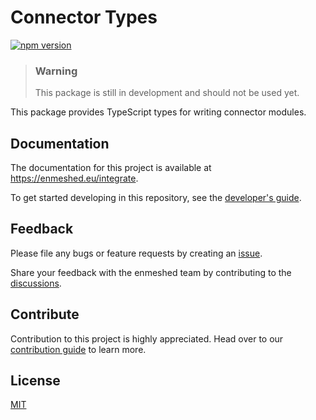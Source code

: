 # Connector Types

[![npm version](https://badge.fury.io/js/%40nmshd%2fconnector-types.svg)](https://www.npmjs.com/package/@nmshd/connector-types)

> ### Warning
>
> This package is still in development and should not be used yet.

This package provides TypeScript types for writing connector modules.

## Documentation

The documentation for this project is available at https://enmeshed.eu/integrate.

To get started developing in this repository, see the [developer's guide](README_dev.md).

## Feedback

Please file any bugs or feature requests by creating an [issue](https://github.com/nmshd/feedback/issues).

Share your feedback with the enmeshed team by contributing to the [discussions](https://github.com/nmshd/feedback/discussions).

## Contribute

Contribution to this project is highly appreciated. Head over to our [contribution guide](https://github.com/nmshd/.github/blob/main/CONTRIBUTING.md) to learn more.

## License

[MIT](LICENSE)
